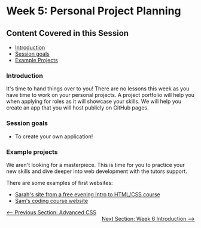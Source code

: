 # Week 5: Personal Project Planning

## Content Covered in this Session
- [Introduction](#Introduction)
- [Session goals](#Session-goals)
- [Example Projects](#Example-projects)

### Introduction
It's time to hand things over to you! There are no lessons this week as you
have time to work on your personal projects. A project portfolio will help you when 
applying for roles as it will showcase your skills. We will help you create an app
that you will host publicly on GitHub pages.

### Session goals
- To create your own application!

### Example projects
We aren't looking for a masterpiece. This is time for you to practice your new skills 
and dive deeper into web development with the tutors support.

There are some examples of first websites:
- [Sarah's site from a free evening Intro to HTML/CSS course](http://neenan.github.io/sarah/)
- [Sam's coding course website](https://samiiroebuck.github.io/CFG/index.html)


<div style="width: 100%">
<a href='../week-4/advanced_css.md'><-- Previous Section: Advanced CSS</a>
<div align="right"><a href='../week-6/README.md'>Next Section: Week 6 Introduction --></a></div>
</div>